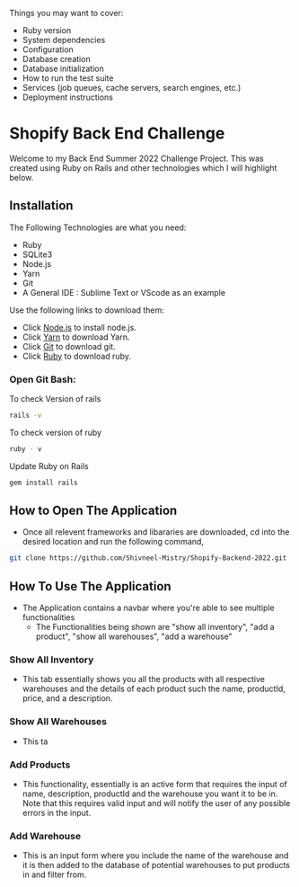 Things you may want to cover:
* Ruby version
* System dependencies
* Configuration
* Database creation
* Database initialization
* How to run the test suite
* Services (job queues, cache servers, search engines, etc.)
* Deployment instructions



# Shopify Back End Challenge 
Welcome to my Back End Summer 2022 Challenge Project. This was created using Ruby on Rails and other technologies which I will highlight below. 

## Installation
The Following Technologies are what you need: 

* Ruby 
* SQLite3
* Node.js 
* Yarn
* Git
* A General IDE : Sublime Text or VScode as an example


Use the following links to download them:

* Click [Node.js](https://pip.pypa.io/en/stable/) to install node.js.
* Click [Yarn](https://classic.yarnpkg.com/lang/en/docs/install/#windows-stable) to download Yarn.
* Click [Git](https://git-scm.com/downloads) to download git.
* Click [Ruby](http://installrails.com/steps/railsinstaller_windows) to download ruby. 

### Open Git Bash:

To check Version of rails 

```bash
rails -v 
```
To check version of ruby
```bash
ruby - v
```
Update Ruby on Rails 
```bash
gem install rails
```

## How to Open The Application 
* Once all relevent frameworks and libararies are downloaded, cd into the desired location and run the following command,
```bash
git clone https://github.com/Shivneel-Mistry/Shopify-Backend-2022.git
```






## How To Use The Application
* The Application contains a navbar where you're able to see multiple functionalities 
     * The Functionalities being shown are "show all inventory", "add a product", "show all warehouses", "add a warehouse"

### Show All Inventory 
* This tab essentially shows you all the products with all respective warehouses and the details of each product such the name, productId, price, and a description. 


### Show All Warehouses
* This ta

### Add Products 
* This functionality, essentially is an active form that requires the input of name, description, productId and the warehouse you want it to be in. Note that this requires valid input and will notify the user of any possible errors in the input. 

### Add Warehouse
* This is an input form where you include the name of the warehouse and it is then added to the database of potential warehouses to put products in and filter from. 
